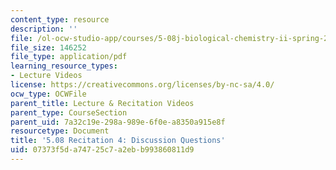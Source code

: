 ```yaml
---
content_type: resource
description: ''
file: /ol-ocw-studio-app/courses/5-08j-biological-chemistry-ii-spring-2016/07373f5da74725c7a2ebb993860811d9_MIT5_08jS16r4_questions.pdf
file_size: 146252
file_type: application/pdf
learning_resource_types:
- Lecture Videos
license: https://creativecommons.org/licenses/by-nc-sa/4.0/
ocw_type: OCWFile
parent_title: Lecture & Recitation Videos
parent_type: CourseSection
parent_uid: 7a32c19e-298a-989e-6f0e-a8350a915e8f
resourcetype: Document
title: '5.08 Recitation 4: Discussion Questions'
uid: 07373f5d-a747-25c7-a2eb-b993860811d9
---
```


